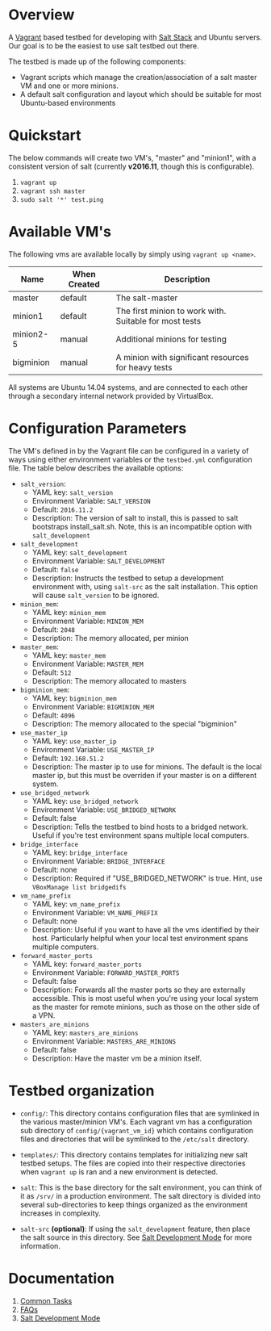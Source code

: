 # Overview

A [Vagrant](https://www.vagrantup.com) based testbed for developing with [Salt Stack](http://saltstack.com) and Ubuntu servers. Our goal is to be the easiest to use salt testbed out there.

The testbed is made up of the following components:

* Vagrant scripts which manage the creation/association of a salt master VM and one or more minions.
* A default salt configuration and layout which should be suitable for most Ubuntu-based environments

# Quickstart

The below commands will create two VM's, "master" and "minion1", with a consistent version of salt (currently **v2016.11**, though this is configurable).

1. `vagrant up`
2. `vagrant ssh master` 
3. `sudo salt '*' test.ping`

# Available VM's

The following vms are available locally by simply using `vagrant up <name>`.

|Name      |When Created|Description           |
|----------|------------|----------------------|
|master    |default|The salt-master            |
|minion1   |default|The first minion to work with. Suitable for most tests|
|minion2-5 |manual|Additional minions for testing|
|bigminion |manual|A minion with significant resources for heavy tests|

All systems are Ubuntu 14.04 systems, and are connected to each other through a secondary internal network provided by VirtualBox.

# Configuration Parameters

The VM's defined in by the Vagrant file can be configured in a variety of ways using either environment variables or the `testbed.yml` configuration file. The table below describes the available options:


* `salt_version`:
  * YAML key: `salt_version`
  * Environment Variable: `SALT_VERSION`
  * Default: `2016.11.2`
  * Description: The version of salt to install, this is passed to salt bootstraps install_salt.sh. Note, this is an incompatible option with `salt_development`
* `salt_development`
  * YAML key: `salt_development`
  * Environment Variable: `SALT_DEVELOPMENT`
  * Default: `false`
  * Description: Instructs the testbed to setup a development environment with, using `salt-src` as the salt installation. This option will cause `salt_version` to be ignored.
* `minion_mem`:
  * YAML key: `minion_mem`
  * Environment Variable: `MINION_MEM`
  * Default: `2048`
  * Description: The memory allocated, per minion
* `master_mem`:
  * YAML key: `master_mem`
  * Environment Variable: `MASTER_MEM`
  * Default: `512`
  * Description: The memory allocated to masters
* `bigminion_mem`:
  * YAML key: `bigminion_mem`
  * Environment Variable: `BIGMINION_MEM`
  * Default: `4096`
  * Description: The memory allocated to the special "bigminion"
* `use_master_ip`
  * YAML key: `use_master_ip`
  * Environment Variable: `USE_MASTER_IP`
  * Default: `192.168.51.2`
  * Description: The master ip to use for minions. The default is the local master ip, but this must be overriden if your master is on a different system.
* `use_bridged_network`
  * YAML key: `use_bridged_network`
  * Environment Variable: `USE_BRIDGED_NETWORK`
  * Default: false
  * Description: Tells the testbed to bind hosts to a bridged network. Useful if you're test environment spans multiple local computers.
* `bridge_interface`
  * YAML key: `bridge_interface`
  * Environment Variable: `BRIDGE_INTERFACE`
  * Default: none
  * Description: Required if "USE_BRIDGED_NETWORK" is true. Hint, use `VBoxManage list bridgedifs` 
* `vm_name_prefix`
  * YAML key: `vm_name_prefix`
  * Environment Variable: `VM_NAME_PREFIX`
  * Default: none
  * Description: Useful if you want to have all the vms identified by their host. Particularly helpful when your local test environment spans multiple computers.
* `forward_master_ports`
  * YAML key: `forward_master_ports`
  * Environment Variable: `FORWARD_MASTER_PORTS`
  * Default: false
  * Description: Forwards all the master ports so they are externally accessible. This is most useful when you're using your local system as the master for remote minions, such as those on the other side of a VPN.
* `masters_are_minions`
  * YAML key: `masters_are_minions`
  * Environment Variable: `MASTERS_ARE_MINIONS`
  * Default: false
  * Description: Have the master vm be a minion itself.

# Testbed organization

* `config/`: This directory contains configuration files that are symlinked in the various master/minion VM's. Each vagrant vm has a configuration sub directory of `config/{vagrant_vm_id}` which contains configuration files and directories that will be symlinked to the `/etc/salt` directory.
  
* `templates/`: This directory contains templates for initializing new salt testbed setups. The files are copied into their respective directories when `vagrant up` is ran and a new environment is detected.

* `salt`: This is the base directory for the salt environment, you can think of it as `/srv/` in a production environment. The salt directory is divided into several sub-directories to keep things organized as the environment increases in complexity.

* `salt-src` **(optional)**: If using the `salt_development` feature, then place the salt source in this directory. See [Salt Development Mode](docs/salt-development-mode.md) for more information.

# Documentation

1. [Common Tasks](docs/common-tasks.md)
3. [FAQs](docs/faqs.md)
6. [Salt Development Mode](docs/salt-development-mode.md)